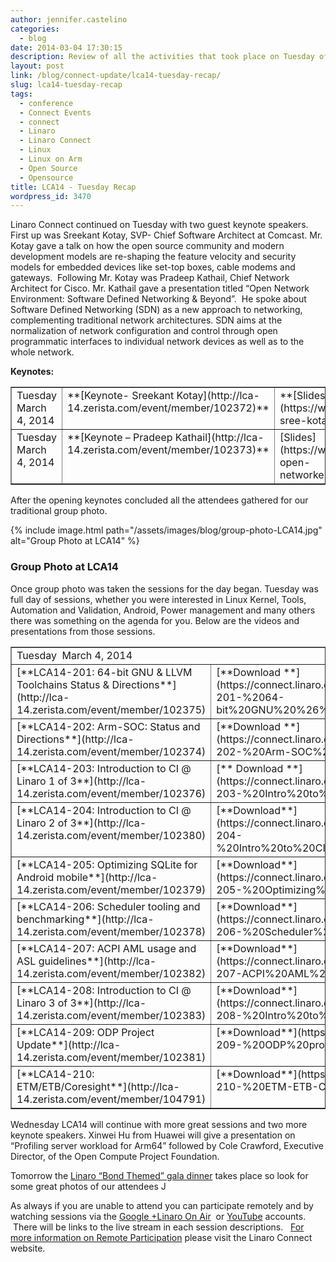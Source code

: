 ```yaml
---
author: jennifer.castelino
categories:
  - blog
date: 2014-03-04 17:30:15
description: Review of all the activities that took place on Tuesday of LCA14
layout: post
link: /blog/connect-update/lca14-tuesday-recap/
slug: lca14-tuesday-recap
tags:
  - conference
  - Connect Events
  - connect
  - Linaro
  - Linaro Connect
  - Linux
  - Linux on Arm
  - Open Source
  - Opensource
title: LCA14 - Tuesday Recap
wordpress_id: 3470
---
```


Linaro Connect continued on Tuesday with two guest keynote speakers. First up was Sreekant Kotay, SVP- Chief Software Architect at Comcast. Mr. Kotay gave a talk on how the open source community and modern development models are re-shaping the feature velocity and security models for embedded devices like set-top boxes, cable modems and gateways.  Following Mr. Kotay was Pradeep Kathail, Chief Network Architect for Cisco. Mr. Kathail gave a presentation titled “Open Network Environment: Software Defined Networking & Beyond”.  He spoke about Software Defined Networking (SDN) as a new approach to networking, complementing traditional network architectures. SDN aims at the normalization of network configuration and control through open programmatic interfaces to individual network devices as well as to the whole network.

**Keynotes:**

<table cellpadding="0" width="874" cellspacing="0" border="1" class="table responsive-table">
<tbody >
<tr >

<td width="163" valign="top" markdown="1">
Tuesday March 4, 2014
</td>

<td width="235" valign="top" markdown="1">
**[Keynote- Sreekant Kotay](http://lca-14.zerista.com/event/member/102372)**
</td>

<td width="94" valign="top" markdown="1">
**[Slides](https://www.slideshare.net/linaroorg/lca14-sree-kotaykeynote)**
</td>

<td width="151" valign="top" markdown="1">
**[Video](http://www.youtube.com/watch?v=iXFSCvjDmzo)** (YouTube)
</td>

<td width="184" valign="top" markdown="1">
[**Video**** **](http://people.linaro.org/linaro-connect/lca14/videos/03-04-Tuesday/Tuesday%20Keynote%20-%20Device%20development%20model%20for%20Carrier%20Class%20operators%20%2526%20Open%20Network%20Environment.mp4)(Linaro Server)
</td>
</tr>
<tr >

<td width="163" valign="top" markdown="1">
Tuesday March 4, 2014
</td>

<td width="235" valign="top" markdown="1">
**[Keynote – Pradeep Kathail](http://lca-14.zerista.com/event/member/102373)**
</td>

<td width="94" valign="top" markdown="1">
[Slides](https://www.slideshare.net/linaroorg/keynote-open-networkenvironmentpradeepkathail04032014)
</td>

<td width="151" valign="top" markdown="1">
[**Video**](http://www.youtube.com/watch?v=iXFSCvjDmzo) (YouTube)* begins at 20:05
</td>

<td width="184" valign="top" markdown="1">
**[Video](http://people.linaro.org/linaro-connect/lca14/videos/03-04-Tuesday/Tuesday%20Keynote%20-%20Device%20development%20model%20for%20Carrier%20Class%20operators%20%2526%20Open%20Network%20Environment.mp4)** (Linaro Server)* begins at 20:05
</td>
</tr>
</tbody>
</table>
After the opening keynotes concluded all the attendees gathered for our traditional group photo.

{% include image.html path="/assets/images/blog/group-photo-LCA14.jpg" alt="Group Photo at LCA14" %}

### **Group Photo at LCA14**

Once group photo was taken the sessions for the day began. Tuesday was full day of sessions, whether you were interested in Linux Kernel, Tools, Automation and Validation, Android, Power management and many others there was something on the agenda for you. Below are the videos and presentations from those sessions.

<table cellpadding="0" width="874" cellspacing="0" border="1" >
<tbody >
<tr >

<td colspan="4" width="874" valign="top" markdown="1">
Tuesday  March 4, 2014
</td>
</tr>
<tr >

<td width="268" valign="top" markdown="1">
[**LCA14-201: 64-bit GNU & LLVM Toolchains Status & Directions**](http://lca-14.zerista.com/event/member/102375)
</td>

<td width="175" valign="top" markdown="1">
[**Download **](https://connect.linaro.org.s3.amazonaws.com/lca14/presentations/LCA14-201-%2064-bit%20GNU%20%26%20LLVM%20toolchains%20status%20report.pdf)slides
</td>

<td width="204" valign="top" markdown="1">
[**Video**](https://www.youtube.com/watch?v=4sNVA1d5itw) (You Tube)
</td>

<td width="227" valign="top" markdown="1">
[**Video**** **](http://people.linaro.org/linaro-connect/lca14/videos/03-04-Tuesday/LCA14-201-%2064-bit%20GNU%20%2526%20LLVM%20Toolchains%20Status%20%2526%20Directions.mp4)(Linaro Server)
</td>
</tr>
<tr >

<td width="268" valign="top" markdown="1">
[**LCA14-202: Arm-SOC: Status and Directions**](http://lca-14.zerista.com/event/member/102374)
</td>

<td width="175" valign="top" markdown="1">
[**Download **](https://connect.linaro.org.s3.amazonaws.com/lca14/presentations/LCA14-202-%20Arm-SOC%20Status%20and%20directions.pdf)slides
</td>

<td width="204" valign="top" markdown="1">
[**Video**](http://www.youtube.com/watch?v=Gw3AE3iQdgg) (You Tube)
</td>

<td width="227" valign="top" markdown="1">
[**Video**](http://people.linaro.org/linaro-connect/lca14/videos/03-04-Tuesday/LCA14-202-%20Arm-SOC-%20Status%20and%20Directions.mp4) (Linaro Server)
</td>
</tr>
<tr >

<td width="268" valign="top" markdown="1">
[**LCA14-203: Introduction to CI @ Linaro 1 of 3**](http://lca-14.zerista.com/event/member/102376)
</td>

<td width="175" valign="top" markdown="1">
[** Download **](https://connect.linaro.org.s3.amazonaws.com/lca14/presentations/LCA14-203-%20Intro%20to%20CI%40%20Linaro%201of%203.pdf)slides
</td>

<td width="204" valign="top" markdown="1">
[**Video**](http://www.youtube.com/watch?v=J99bB-7J3jQ) (You Tube)
</td>

<td width="227" valign="top" markdown="1">
[**Video**](http://people.linaro.org/linaro-connect/lca14/videos/03-04-Tuesday/LCA14-203-%20Introduction%20to%20CI%20%2540%20Linaro%201%20of%203.mp4) (Linaro Server)
</td>
</tr>
<tr >

<td width="268" valign="top" markdown="1">
[**LCA14-204: Introduction to CI @ Linaro 2 of 3**](http://lca-14.zerista.com/event/member/102380)
</td>

<td width="175" valign="top" markdown="1">
[**Download**](https://connect.linaro.org.s3.amazonaws.com/lca14/presentations/LCA14-204-%20Intro%20to%20CI%20%40%20Linaro%202%20of%203.pdf) slides
</td>

<td width="204" valign="top" markdown="1">
[**Video**** **](https://www.youtube.com/watch?v=TA6s4RgM7-U)(You Tube)
</td>

<td width="227" valign="top" markdown="1">
[**Video**](http://people.linaro.org/linaro-connect/lca14/videos/03-04-Tuesday/LCA14-204-%20Introduction%20to%20CI%20%2540%20Linaro%202%20of%203.mp4) (Linaro Server)
</td>
</tr>
<tr >

<td width="268" valign="top" markdown="1">
[**LCA14-205: Optimizing SQLite for Android mobile**](http://lca-14.zerista.com/event/member/102379)
</td>

<td width="175" valign="top" markdown="1">
[**Download**](https://connect.linaro.org.s3.amazonaws.com/lca14/presentations/LCA14-205-%20Optimizing%20SQLite%20for%20Android%20Mobile.pdf) slides
</td>

<td width="204" valign="top" markdown="1">
[**Video**](http://www.youtube.com/watch?v=iobAwaEu1oM) (You Tube)
</td>

<td width="227" valign="top" markdown="1">
[**Video**](http://people.linaro.org/linaro-connect/lca14/videos/03-04-Tuesday/LCA14-205-%20Optimizing%20SQLite%20for%20Android%20mobile.mp4) (Linaro Server)
</td>
</tr>
<tr >

<td width="268" valign="top" markdown="1">
[**LCA14-206: Scheduler tooling and benchmarking**](http://lca-14.zerista.com/event/member/102378)
</td>

<td width="175" valign="top" markdown="1">
[**Download**](https://connect.linaro.org.s3.amazonaws.com/lca14/presentations/LCA14-206-%20Scheduler%20tooling%20and%20benchmarking.pdf) slides
</td>

<td width="204" valign="top" markdown="1">
[**Video**](http://www.youtube.com/watch?v=sPaHZOo5730) (You Tube)
</td>

<td width="227" valign="top" markdown="1">
[**Video**](http://people.linaro.org/linaro-connect/lca14/videos/03-04-Tuesday/LCA14-206-%20Scheduler%20tooling%20and%20benchmarking.mp4) (Linaro Server)
</td>
</tr>
<tr >

<td width="268" valign="top" markdown="1">
[**LCA14-207: ACPI AML usage and ASL guidelines**](http://lca-14.zerista.com/event/member/102382)
</td>

<td width="175" valign="top" markdown="1">
[**Download**](https://connect.linaro.org.s3.amazonaws.com/lca14/presentations/LCA14-207-ACPI%20AML%20usage%20and%20ASL%20guidelines.pdf) slides
</td>

<td width="204" valign="top" markdown="1">
[**Video**](http://www.youtube.com/watch?v=DDLb5waOGVM) (You Tube)
</td>

<td width="227" valign="top" markdown="1">
[**Video**](http://people.linaro.org/linaro-connect/lca14/videos/03-04-Tuesday/LCA14-207-%20ACPI%20AML%20usage%20and%20ASL%20guidelines.mp4) (Linaro Server)
</td>
</tr>
<tr >

<td width="268" valign="top" markdown="1">
[**LCA14-208: Introduction to CI @ Linaro 3 of 3**](http://lca-14.zerista.com/event/member/102383)
</td>

<td width="175" valign="top" markdown="1">
[**Download**](https://connect.linaro.org.s3.amazonaws.com/lca14/presentations/LCA14-208-%20Intro%20to%20CI%40Linaro%203%20of%203.pdf) slides
</td>

<td width="204" valign="top" markdown="1">
[**Video**](http://www.youtube.com/watch?v=mhD-QNZTguY) (You Tube)
</td>

<td width="227" valign="top" markdown="1">
[**Video**](https://connect.linaro.org.s3.amazonaws.com/lca14/videos/03-04-Tuesday/LCA14-208-%20Introduction%20to%20CI%20%2540%20Linaro%203%20of%203.mp4) (Linaro Server)
</td>
</tr>
<tr >

<td width="268" valign="top" markdown="1">
[**LCA14-209: ODP Project Update**](http://lca-14.zerista.com/event/member/102381)
</td>

<td width="175" valign="top" markdown="1">
[**Download**](https://static.linaro.org/connect/lca14/presentations/LCA14-209-%20ODP%20project%20update.pdf) slides
</td>

<td width="204" valign="top" markdown="1">
[**Video**](http://www.youtube.com/watch?v=jXKfL9qLazg) (You Tube)
</td>

<td width="227" valign="top" markdown="1">
[**Video**](http://people.linaro.org/linaro-connect/lca14/videos/03-04-Tuesday/LCA14-209-%20ODP%20Project%20Update.mp4) (Linaro Server)
</td>
</tr>
<tr >

<td width="268" valign="top" markdown="1">
[**LCA14-210: ETM/ETB/Coresight**](http://lca-14.zerista.com/event/member/104791)
</td>

<td width="175" valign="top" markdown="1">
[**Download**](https://static.linaro.org/connect/lca14/presentations/LCA14-210-%20ETM-ETB-Coresight%20BoF.pdf) slides
</td>

<td width="204" valign="top" markdown="1">
No Video Available
</td>

<td width="227" valign="top" markdown="1">
No Video Available
</td>
</tr>
</tbody>
</table>
Wednesday LCA14 will continue with more great sessions and two more keynote speakers. Xinwei Hu from Huawei will give a presentation on “Profiling server workload for Arm64” followed by Cole Crawford, Executive Director, of the Open Compute Project Foundation. 

Tomorrow the [Linaro “Bond Themed” gala dinner](https://connect.linaro.org/lca14/) takes place so look for some great photos of our attendees J

As always if you are unable to attend you can participate remotely and by watching sessions via the [Google +Linaro On Air](https://web.archive.org/web/2019*/https://plus.google.com/u/0/116754366033915823792/posts)  or [YouTube](http://www.youtube.com/user/LinaroOnAir) accounts.  There will be links to the live stream in each session descriptions.   [For more information on Remote Participation]() please visit the Linaro Connect website.
